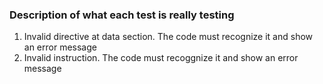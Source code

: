 ### Description of what each test is really testing

1) Invalid directive at data section. The code must recognize it and show an error message
2) Invalid instruction. The code must recoggnize it and show an error message